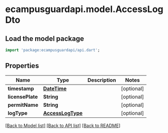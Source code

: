 # ecampusguardapi.model.AccessLogDto

## Load the model package
```dart
import 'package:ecampusguardapi/api.dart';
```

## Properties
Name | Type | Description | Notes
------------ | ------------- | ------------- | -------------
**timestamp** | [**DateTime**](DateTime.md) |  | [optional] 
**licensePlate** | **String** |  | [optional] 
**permitName** | **String** |  | [optional] 
**logType** | [**AccessLogType**](AccessLogType.md) |  | [optional] 

[[Back to Model list]](../README.md#documentation-for-models) [[Back to API list]](../README.md#documentation-for-api-endpoints) [[Back to README]](../README.md)


